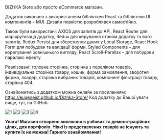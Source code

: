 DIZHKA Store або просто eCommerce магазин.

Додаток виконано з використанням бібліоткеи React та бібліотеки UI компонентів – MUI. Дизайн повністю розроблявся самостійно.

Також були використані: AXIOS для запитів до API, React Router для маршрутизації додатку, Redux для керування станом додатку та його запитів, Redux Persist для збереження даних у Local Storage, React Hook Form для побудови та валідації форми, Styled Components – для корегування зовнішнього вигляду, React Scroll-Parallax – для побудови паралакс ефекту.

Реалізовані: головна сторінка, сторінка з переліком товарів, індивідуальна сторінка товару, кошик, форма замовлення, зворотня форма, лоадер, сторінка вибраних товарів, компонент фільтрації товару, сторінка 404.

Ознайомитись з додатком можна онлайн за посиланням: https://eugeneist.github.io/Dizhka-Store/ 
Код додатку до Вашої уваги вище, тут, на GitHub.

![1](https://user-images.githubusercontent.com/91960555/220698077-f9461e1f-40e8-4a01-8e38-47900d4cb2a0.jpg)
![2](https://user-images.githubusercontent.com/91960555/220698110-54d104dd-9a4b-4a8d-83a4-7581c7214723.jpg)
![3](https://user-images.githubusercontent.com/91960555/220698148-76f9689f-c2e6-4fb0-ae06-ed227117e450.jpg)
![4](https://user-images.githubusercontent.com/91960555/220698182-f321f503-d668-4461-85c6-8e1d5f088ea4.jpg)

<b> Увага! Магазин створено виключно в учбових та демонстраційних цілях, для портфоліо. Ніякі із представлених товарів не існують та купити їх не можна!
Гарного ознайомлення! </b>
